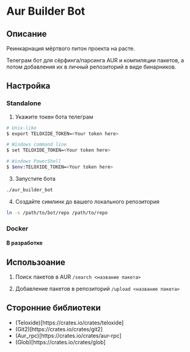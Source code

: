 # Aur Builder Bot

## Описание

Реинкарнация мёртвого питон проекта на расте.

Телеграм бот для сёрфинга/парсинга AUR и компиляции пакетов, а потом добавления их в личный репозиторий в виде бинарников.


## Настройка

### Standalone

1. Укажите токен бота телеграм
```bash
# Unix-like
$ export TELOXIDE_TOKEN=<Your token here>

# Windows command line
$ set TELOXIDE_TOKEN=<Your token here>

# Windows PowerShell
$ $env:TELOXIDE_TOKEN=<Your token here>
```

3. Запустите бота
```bash
./aur_builder_bot
```
4. Создайте симлинк до вашего локального репозитория
```bash
ln -s /path/to/bot/repo /path/to/repo
```

### Docker

#### В разработке

## Использоание

1. Поиск пакетов в AUR
`/search <название пакета>`

2. Добавление пакетов в репозиторий
`/upload <название пакета>`


## Сторонние библиотеки

<ul>
  <li>(Teloxide)[https://crates.io/crates/teloxide]</li>
  <li>(Git2)[https://crates.io/crates/git2]</li>
  <li>(Aur_rpc)[https://crates.io/crates/aur-rpc]</li>
  <li>(Glob)[https://crates.io/crates/glob]</li>
</ul> 